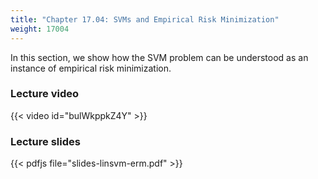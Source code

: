 ```yaml
---
title: "Chapter 17.04: SVMs and Empirical Risk Minimization"
weight: 17004
---
```

In this section, we show how the SVM problem can be understood as an instance of empirical risk minimization. 

<!--more-->

### Lecture video

{{< video id="bulWkppkZ4Y" >}}

### Lecture slides

{{< pdfjs file="slides-linsvm-erm.pdf" >}}
